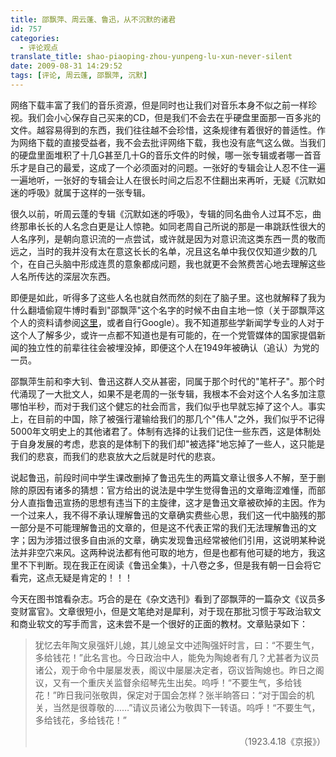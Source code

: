 ```yaml
---
title: 邵飘萍、周云蓬、鲁迅，从不沉默的诸君
id: 757
categories:
  - 评论观点
translate_title: shao-piaoping-zhou-yunpeng-lu-xun-never-silent
date: 2009-08-31 14:29:52
tags: [评论, 周云蓬, 邵飘萍, 沉默]
---
```


网络下载丰富了我们的音乐资源，但是同时也让我们对音乐本身不似之前一样珍视。我们会小心保存自己买来的CD，但是我们不会去在乎硬盘里面那一百多兆的文件。越容易得到的东西，我们往往越不会珍惜，这条规律有着很好的普适性。作为网络下载的直接受益者，我不会去批评网络下载，我也没有底气这么做。当我们的硬盘里面堆积了十几G甚至几十G的音乐文件的时候，哪一张专辑或者哪一首音乐才是自己的最爱，这成了一个必须面对的问题。一张好的专辑会让人忍不住一遍一遍地听，一张好的专辑会让人在很长时间之后忍不住翻出来再听，无疑《沉默如迷的呼吸》就属于这样的一张专辑。

很久以前，听周云蓬的专辑《沉默如迷的呼吸》，专辑的同名曲令人过耳不忘，曲终那串长长的人名念白更是让人惊艳。如同老周自己所说的那是一串跳跃性很大的人名序列，是朝向意识流的一点尝试，或许就是因为对意识流这类东西一贯的敬而远之，当时的我并没有太在意这长长的名单，况且这名单中我仅仅知道少数的几个，在自己头脑中形成连贯的意象都成问题，我也就更不会煞费苦心地去理解这些人名所传达的深层次东西。

即便是如此，听得多了这些人名也就自然而然的刻在了脑子里。这也就解释了我为什么翻墙偷窥牛博时看到"邵飘萍"这个名字的时候不由自主地一惊（关于邵飘萍这个人的资料请参阅[这里](http://zh.wikipedia.org/wiki/%E9%82%B5%E9%A3%98%E8%90%8D)，或者自行Google）。我不知道那些学新闻学专业的人对于这个人了解多少，或许一点都不知道也是有可能的，在一个党管媒体的国家提倡新闻的独立性的前辈往往会被埋没掉，即便这个人在1949年被确认（追认）为党的一员。

邵飘萍生前和李大钊、鲁迅这群人交从甚密，同属于那个时代的"笔杆子"。那个时代涌现了一大批文人，如果不是老周的一张专辑，我根本不会对这个人名多加注意哪怕半秒，而对于我们这个健忘的社会而言，我们似乎也早就忘掉了这个人。事实上，在目前的中国，除了被强行灌输给我们的那几个"伟人"之外，我们似乎不记得5000年文明史上的其他诸君了。体制有选择的让我们记住一些东西，这是体制处于自身发展的考虑，悲哀的是体制下的我们却"被选择"地忘掉了一些人，这只能是我们的悲哀，而我们的悲哀放大之后就是时代的悲哀。

说起鲁迅，前段时间中学生课改删掉了鲁迅先生的两篇文章让很多人不解，至于删除的原因有诸多的猜想：官方给出的说法是中学生觉得鲁迅的文章晦涩难懂，而部分人直指鲁迅宣扬的思想有违当下的主旋律，这才是鲁迅文章被砍掉的主因。作为一个过来人，我不得不承认理解鲁迅的文章确实费些心思，我们这一代中脑残的那一部分是不可能理解鲁迅的文章的，但是这不代表正常的我们无法理解鲁迅的文字；因为涉猎过很多自由派的文章，确实发现鲁迅经常被他们引用，这说明某种说法并非空穴来风。这两种说法都有他可取的地方，但是也都有他可疑的地方，我这里不下判断。现在我正在阅读《鲁迅全集》，十八卷之多，但是我有朝一日会将它看完，这点无疑是肯定的！！！

今天在图书馆看杂志。巧合的是在《杂文选刊》看到了邵飘萍的一篇杂文《议员多变财富官》。文章很短小，但是文笔绝对是犀利，对于现在那批习惯于写政治软文和商业软文的写手而言，这未尝不是一个很好的正面的教材。文章贴录如下：

> 犹忆去年陶文泉强奸儿媳，其儿媳呈文中述陶强奸时言，曰：“不要生气，多给钱花！”此名言也。今日政治中人，能免为陶媳者有几？尤甚者为议员诸公，观于命令中屡屡发表，阁议中屡屡决定者，窃议皆陶媳也。昨日之阁议，又有一个重庆关监督余绍琴先生出矣。呜呼！“不要生气，多给钱花！”昨日我问张敬舆，保定对于国会怎样？张半晌答曰：“对于国会的机关，当然是很尊敬的……”请议员诸公为敬舆下一转语。呜呼！“不要生气，多给钱花，多给钱花！”
>
> <p align="right">（1923.4.18《京报》）</p>